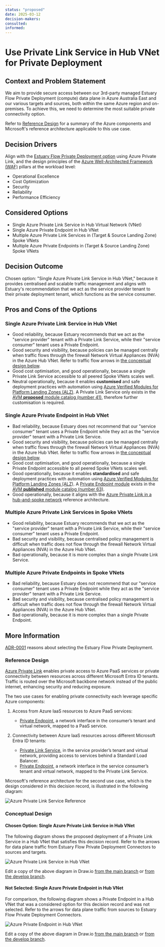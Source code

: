 ```yaml
---
status: "proposed"
date: 2025-03-12
decision-makers:
consulted:
informed:
---
```


# Use Private Link Service in Hub VNet for Private Deployment

## Context and Problem Statement

We aim to provide secure access between our 3rd-party managed Estuary Flow Private Deployment (compute) data plane in Azure Australia East and our various targets and sources, both within the same Azure region and on-premises. To achieve this, we need to determine the most suitable private connectivity option.

Refer to [Reference Design](#reference-design) for a summary of the Azure components and Microsoft's reference architecture applicable to this use case.

## Decision Drivers

Align with the [Estuary Flow Private Deployment option](https://docs.estuary.dev/getting-started/deployment-options/#private-deployment) using Azure Private Link, and the design principles of the [Azure Well-Architected Framework (WAF)](https://learn.microsoft.com/en-us/azure/well-architected/pillars) pillars at the workload level:

* Operational Excellence
* Cost Optimization
* Security
* Reliability
* Performance Efficiency

## Considered Options

* Single Azure Private Link Service in Hub Virtual Network (VNet)
* Single Azure Private Endpoint in Hub VNet
* Multiple Azure Private Link Services in (Target & Source Landing Zone) Spoke VNets
* Multiple Azure Private Endpoints in (Target & Source Landing Zone) Spoke VNets

## Decision Outcome

Chosen option: "Single Azure Private Link Service in Hub VNet," because it provides centralised and scalable traffic management and aligns with Estuary's recommendation that we act as the service provider tenant to their private deployment tenant, which functions as the service consumer.

## Pros and Cons of the Options

### Single Azure Private Link Service in Hub VNet

* Good reliability, because Estuary recommends that we act as the "service provider" tenant with a Private Link Service, while their "service consumer" tenant uses a Private Endpoint.
* Good security and visibility, because policies can be managed centrally when traffic flows through the firewall Network Virtual Appliances (NVA) in the Azure Hub VNet. Refer to traffic flow arrows in [the conceptual design below](#chosen-option-single-private-link-service-in-hub-vnet).
* Good cost optimisation, and good operationally, because a single Private Link Service accessible to all peered Spoke VNets scales well.
* Neutral operationally, because it enables **customised** and safe deployment practices with automation using [Azure Verified Modules for Platform Landing Zones (ALZ)](https://azure.github.io/Azure-Landing-Zones/terraform/). A Private Link Service only exists in the [AVM **proposed** module catalog (number 41)](https://azure.github.io/Azure-Verified-Modules/indexes/terraform/tf-resource-modules/#proposed-modules---), therefore further customisation is required.

### Single Azure Private Endpoint in Hub VNet

* Bad reliability, because Estuary does not recommend that our "service consumer" tenant uses a Private Endpoint while they act as the "service provider" tenant with a Private Link Service.
* Good security and visibility, because policies can be managed centrally when traffic flows through the firewall Network Virtual Appliances (NVA) in the Azure Hub VNet. Refer to traffic flow arrows in [the conceptual design below](#not-selected-single-private-endpoint-in-hub-vnet).
* Good cost optimisation, and good operationally, because a single Private Endpoint accessible to all peered Spoke VNets scales well.
* Good operationally, because it enables **standardised** and safe deployment practices with automation using [Azure Verified Modules for Platform Landing Zones (ALZ)](https://azure.github.io/Azure-Landing-Zones/terraform/). A [Private Endpoint module](https://registry.terraform.io/modules/Azure/avm-res-network-privateendpoint/azurerm/latest) exists in the [AVM **published** module catalog (number 63)](https://azure.github.io/Azure-Verified-Modules/indexes/terraform/tf-resource-modules/#published-modules-----).
* Good operationally, because it aligns with the [Azure Private Link in a hub-and-spoke network](https://learn.microsoft.com/en-us/azure/architecture/networking/guide/private-link-hub-spoke-network) reference architecture.

### Multiple Azure Private Link Services in Spoke VNets

* Good reliability, because Estuary recommends that we act as the "service provider" tenant with a Private Link Service, while their "service consumer" tenant uses a Private Endpoint.
* Bad security and visibility, because centralised policy management is difficult when traffic does not flow through the firewall Network Virtual Appliances (NVA) in the Azure Hub VNet.
* Bad operationally, because it is more complex than a single Private Link Service.

### Multiple Azure Private Endpoints in Spoke VNets

* Bad reliability, because Estuary does not recommend that our "service consumer" tenant uses a Private Endpoint while they act as the "service provider" tenant with a Private Link Service.
* Bad security and visibility, because centralised policy management is difficult when traffic does not flow through the firewall Network Virtual Appliances (NVA) in the Azure Hub VNet.
* Bad operationally, because it is more complex than a single Private Endpoint.

## More Information

[ADR-0001](0001-use-estuary-flow-private-deployment.md) reasons about selecting the Estuary Flow Private Deployment.

### Reference Design

[Azure Private Link](https://learn.microsoft.com/en-us/azure/private-link/private-link-overview) enables private access to Azure PaaS services or private connectivity between resources across different Microsoft Entra ID tenants. Traffic is routed over the Microsoft backbone network instead of the public internet, enhancing security and reducing exposure.

The two use cases for enabling private connectivity each leverage specific Azure components:

1. Access from Azure IaaS resources to Azure PaaS services:
    * [Private Endpoint](https://learn.microsoft.com/en-us/azure/private-link/private-endpoint-overview), a network interface in the consumer’s tenant and virtual network, mapped to a PaaS service.

2. Connectivity between Azure IaaS resources across different Microsoft Entra ID tenants:
    * [Private Link Service](https://learn.microsoft.com/en-us/azure/private-link/private-link-service-overview), in the service provider’s tenant and virtual network, providing access to services behind a Standard Load Balancer.
    * [Private Endpoint](https://learn.microsoft.com/en-us/azure/private-link/private-endpoint-overview), a network interface in the service consumer’s tenant and virtual network, mapped to the Private Link Service.

Microsoft's reference architecture for the second use case, which is the design considered in this decision record, is illustrated in the following diagram:

![Azure Private Link Service Reference](../diagrams/exports/private-link-service-reference.png)

### Conceptual Design

#### Chosen Option: Single Azure Private Link Service in Hub VNet

The following diagram shows the proposed deployment of a Private Link Service in a Hub VNet that satisfies this decision record. Refer to the arrows for data plane traffic from Estuary Flow Private Deployment Connectors to sources and targets.

![Azure Private Link Service in Hub VNet](../diagrams/exports/private-link-service-in-hub.png)

Edit a copy of the above diagram in Draw.io [from the main branch](https://app.diagrams.net/#Uhttps://raw.githubusercontent.com/NetAion/avm-compositions/main/docs/diagrams/source/private-link.drawio) or [from the develop branch](https://app.diagrams.net/#Uhttps://raw.githubusercontent.com/NetAion/avm-compositions/develop/docs/diagrams/source/private-link.drawio).

#### Not Selected: Single Azure Private Endpoint in Hub VNet

For comparison, the following diagram shows a Private Endpoint in a Hub VNet that was a considered option for this decision record and was not selected. Refer to the arrows for data plane traffic from sources to Estuary Flow Private Deployment Connectors.

![Azure Private Endpoint in Hub VNet](../diagrams/exports/private-link-endpoint-in-hub.png)

Edit a copy of the above diagram in Draw.io [from the main branch](https://app.diagrams.net/#Uhttps://raw.githubusercontent.com/NetAion/avm-compositions/main/docs/diagrams/source/private-link.drawio) or [from the develop branch](https://app.diagrams.net/#Uhttps://raw.githubusercontent.com/NetAion/avm-compositions/develop/docs/diagrams/source/private-link.drawio).
